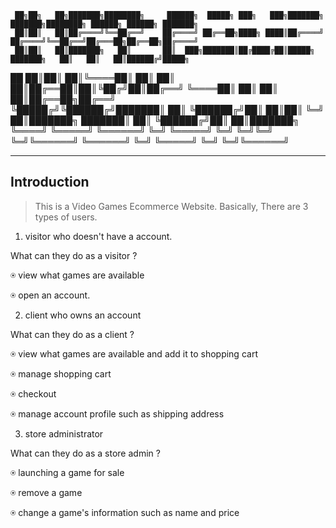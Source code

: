 
     ██╗██╗   ██╗███████╗████████╗     ██████╗  █████╗ ███╗   ███╗███████╗    ███████╗████████╗ ██████╗ ██████╗ ███████╗
     ██║██║   ██║██╔════╝╚══██╔══╝    ██╔════╝ ██╔══██╗████╗ ████║██╔════╝    ██╔════╝╚══██╔══╝██╔═══██╗██╔══██╗██╔════╝
     ██║██║   ██║███████╗   ██║       ██║  ███╗███████║██╔████╔██║█████╗      ███████╗   ██║   ██║   ██║██████╔╝█████╗  
██   ██║██║   ██║╚════██║   ██║       ██║   ██║██╔══██║██║╚██╔╝██║██╔══╝      ╚════██║   ██║   ██║   ██║██╔══██╗██╔══╝  
╚█████╔╝╚██████╔╝███████║   ██║       ╚██████╔╝██║  ██║██║ ╚═╝ ██║███████╗    ███████║   ██║   ╚██████╔╝██║  ██║███████╗
 ╚════╝  ╚═════╝ ╚══════╝   ╚═╝        ╚═════╝ ╚═╝  ╚═╝╚═╝     ╚═╝╚══════╝    ╚══════╝   ╚═╝    ╚═════╝ ╚═╝  ╚═╝╚══════╝
_________________________________________________________________________________________________________________________                                                                                                                        

## Introduction

>This is a Video Games Ecommerce Website. Basically, There are 3 types of users.

1. visitor who doesn't have a account.

What can they do as a visitor ?

⍟ view what games are available

⍟ open an account.


2. client who owns an account

What can they do as a client ?

⍟ view what games are available and add it to shopping cart

⍟ manage shopping cart

⍟ checkout

⍟ manage account profile such as shipping address


3. store administrator

What can they do as a store admin ?

⍟ launching a game for sale

⍟ remove a game

⍟ change a game's information such as name and price
